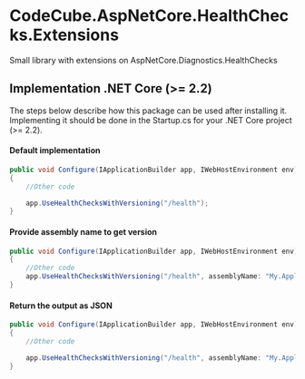 # CodeCube.AspNetCore.HealthChecks.Extensions
Small library with extensions on AspNetCore.Diagnostics.HealthChecks

## Implementation .NET Core (>= 2.2)
The steps below describe how this package can be used after installing it.
Implementing it should be done in the Startup.cs for your .NET Core project (>= 2.2).

#### Default implementation
``` C#
public void Configure(IApplicationBuilder app, IWebHostEnvironment env)
{
    //Other code

    app.UseHealthChecksWithVersioning("/health");
}
```

#### Provide assembly name to get version
``` C#
public void Configure(IApplicationBuilder app, IWebHostEnvironment env)
{
    //Other code
    app.UseHealthChecksWithVersioning("/health", assemblyName: "My.Application.Namespace");
}
```

#### Return the output as JSON
``` C#
public void Configure(IApplicationBuilder app, IWebHostEnvironment env)
{
    //Other code

    app.UseHealthChecksWithVersioning("/health", assemblyName: "My.Application.Namespace", responseAsJson: true);
}
```